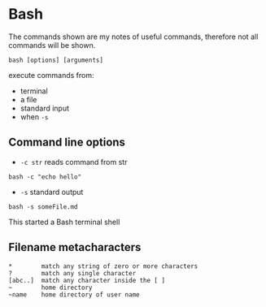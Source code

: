 
# Bash

The commands shown are my notes of useful commands, therefore not all commands will be shown.


`bash [options] [arguments]`

execute commands from:
- terminal 
- a file
- standard input
- when `-s` 

## Command line options

- `-c str` reads command from  str

```
bash -c "echo hello"
```

- `-s` standard output

```
bash -s someFile.md
```
This started a Bash terminal shell


## Filename metacharacters

```
*        match any string of zero or more characters
?        match any single character
[abc..]  match any character inside the [ ]
~        home directory
~name    home directory of user name
```